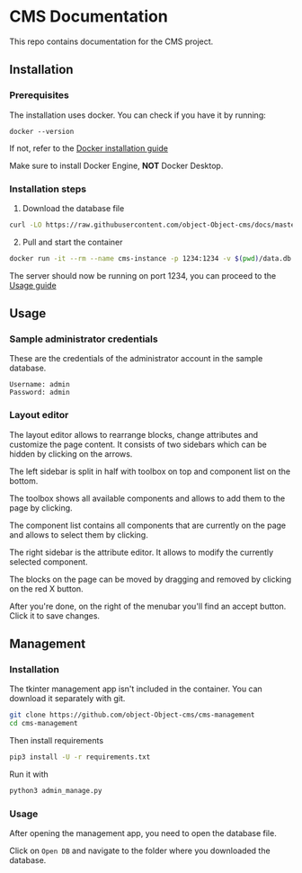 # CMS Documentation

This repo contains documentation for the CMS project.

## Installation

### Prerequisites

The installation uses docker. You can check if you have it by running:

`docker --version`

If not, refer to the [Docker installation guide](https://docs.docker.com/engine/install/#server)

Make sure to install Docker Engine, **NOT** Docker Desktop.

### Installation steps

1. Download the database file
```sh
curl -LO https://raw.githubusercontent.com/object-Object-cms/docs/master/data.db
```
2. Pull and start the container
```sh
docker run -it --rm --name cms-instance -p 1234:1234 -v $(pwd)/data.db:/usr/src/app/data.db ghcr.io/object-object-cms/cms-bundle:latest
```

The server should now be running on port 1234, you can proceed to the [Usage guide](USAGE.md)

## Usage

### Sample administrator credentials

These are the credentials of the administrator account in the sample database.

```
Username: admin
Password: admin
```

### Layout editor

The layout editor allows to rearrange blocks, change attributes and customize the page content.
It consists of two sidebars which can be hidden by clicking on the arrows.

The left sidebar is split in half with toolbox on top and component list on the bottom.

The toolbox shows all available components and allows to add them to the page by clicking.

The component list contains all components that are currently on the page and allows to select them by clicking.

The right sidebar is the attribute editor. It allows to modify the currently selected component.

The blocks on the page can be moved by dragging and removed by clicking on the red X button.

After you're done, on the right of the menubar you'll find an accept button. Click it to save changes.

## Management

### Installation

The tkinter management app isn't included in the container. You can download it separately with git.
```sh
git clone https://github.com/object-Object-cms/cms-management
cd cms-management
```

Then install requirements
```sh
pip3 install -U -r requirements.txt
```

Run it with
```sh
python3 admin_manage.py
```

### Usage

After opening the management app, you need to open the database file.

Click on `Open DB` and navigate to the folder where you downloaded the database.
